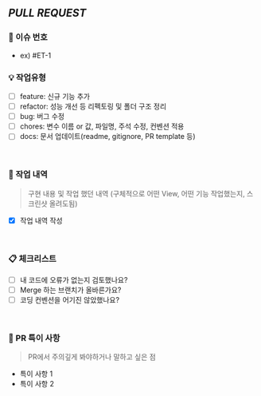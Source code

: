 ## <i>PULL REQUEST</i>

### 🎋 이슈 번호
- ex) #ET-1

### 💡 작업유형
- [ ] feature: 신규 기능 추가
- [ ] refactor: 성능 개선 등 리펙토링 및 폴더 구조 정리
- [ ] bug: 버그 수정
- [ ] chores: 변수 이름 or 값, 파일명, 주석 수정, 컨벤션 적용
- [ ] docs: 문서 업데이트(readme, gitignore, PR template 등)

<br>


### 🔑 작업 내역
> 구현 내용 및 작업 했던 내역 (구체적으로 어떤 View, 어떤 기능 작업했는지, 스크린샷 올려도됨)

- [x] 작업 내역 작성

<br>


### 📋 체크리스트

- [ ] 내 코드에 오류가 없는지 검토했나요?
- [ ] Merge 하는 브랜치가 올바른가요?
- [ ] 코딩 컨벤션을 어기진 않았했나요?

<br>

### 📝 PR 특이 사항

> PR에서 주의깊게 봐야하거나 말하고 싶은 점

- 특이 사항 1
- 특이 사항 2

<br><br>
